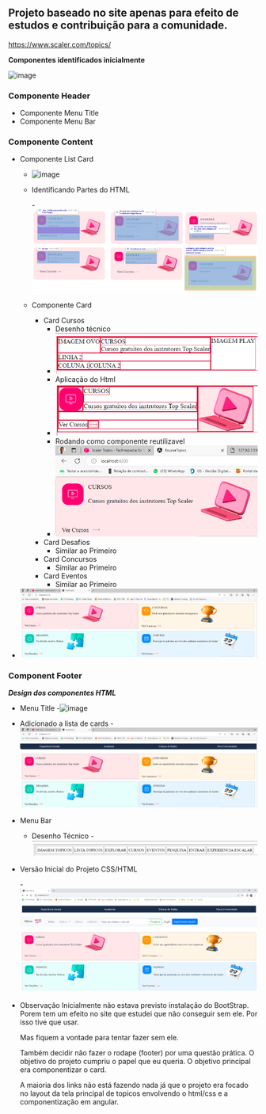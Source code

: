 ## Projeto baseado no site apenas para efeito de estudos e contribuição para a comunidade.

https://www.scaler.com/topics/

**Componentes identificados inicialmente**

![image](https://github.com/casdea/escalertopics/assets/13076257/54cd13d8-2beb-4f92-905e-0421f94135c2)

### Componente Header
- Componente Menu Title 
- Componente Menu Bar 

### Componente Content
  - Componente List Card
     - ![image](https://github.com/casdea/escalertopics/assets/13076257/052c495e-126a-48e4-b4c0-d320c8f06c37)

     - Identificando Partes do HTML

       -![Alt text](.ideas/image-8.png)
              
     - Componente Card 
        - Card Cursos
          - Desenho técnico 
          - ![Alt text](.ideas\image.png)
          - Aplicação do Html
          - ![Alt text](.ideas\image-1.png)
          - Rodando como componente reutilizavel
          - ![Alt text](.ideas\image-2.png)        
        - Card Desafios
          - Similar ao Primeiro
        - Card Concursos
          - Similar ao Primeiro
        - Card Eventos
          - Similar ao Primeiro
  - ![Alt text](.ideas\image-3.png)        



### Component Footer

***Design dos componentes HTML***

- Menu Title
  -![image](https://github.com/casdea/escalertopics/assets/13076257/8288c8cf-24a8-48a4-b8a6-8f4bcda1d21e)

- Adicionado a lista de cards
  -![Alt text](.ideas\image-4.png)

- Menu Bar
  - Desenho Técnico
    -![Alt text](.ideas\image-5.png) 


- Versão Inicial do Projeto CSS/HTML

  -![Alt text](.ideas\image-6.png)


- Observação 
  Inicialmente não estava previsto instalação do BootStrap. Porem tem um efeito no site que estudei que 
  não conseguir sem ele. Por isso tive que usar. 

  Mas fiquem a vontade para tentar fazer sem ele.
 
  Também decidir não fazer o rodape (footer) por uma questão prática. O objetivo do projeto cumpriu o papel 
  que eu queria. O objetivo principal era componentizar o card.

  A maioria dos links não está fazendo nada já que o projeto era focado no layout da tela principal de topicos
  envolvendo o html/css e a componentização em angular. 
